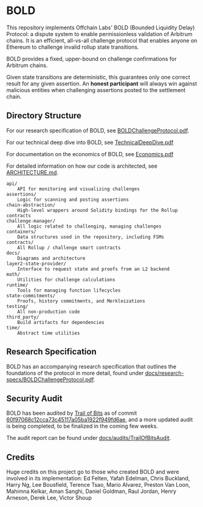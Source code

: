 # BOLD

This repository implements Offchain Labs' BOLD (Bounded Liquidity Delay) Protocol: a dispute system to enable permissionless validation of Arbitrum chains. It is an efficient, all-vs-all challenge protocol that enables anyone on Ethereum to challenge invalid rollup state transitions. 

BOLD provides a fixed, upper-bound on challenge confirmations for Arbitrum chains.

Given state transitions are deterministic, this guarantees only one correct result for any given assertion. An **honest participant** will always win against malicious entities when challenging assertions posted to the settlement chain. 

## Directory Structure

For our research specification of BOLD, see [BOLDChallengeProtocol.pdf](docs/research-specs/BOLDChallengeProtocol.pdf).

For our technical deep dive into BOLD, see [TechnicalDeepDive.pdf](docs/research-specs/TechnicalDeepDive.pdf)

For documentation on the economics of BOLD, see [Economics.pdf](docs/research-specs/Economics.pdf)

For detailed information on how our code is architected, see [ARCHITECTURE.md](docs/ARCHITECTURE.md).

```
api/ 
    API for monitoring and visualizing challenges
assertions/
    Logic for scanning and posting assertions
chain-abstraction/
    High-level wrappers around Solidity bindings for the Rollup contracts
challenge-manager/
    All logic related to challenging, managing challenges
containers/
    Data structures used in the repository, including FSMs
contracts/
    All Rollup / challenge smart contracts
docs/
    Diagrams and architecture
layer2-state-provider/
    Interface to request state and proofs from an L2 backend
math/
    Utilities for challenge calculations
runtime/
    Tools for managing function lifecycles
state-commitments/
    Proofs, history commitments, and Merkleizations
testing/
    All non-production code
third_party/
    Build artifacts for dependencies
time/
    Abstract time utilities
```

## Research Specification

BOLD has an accompanying research specification that outlines the foundations of the protocol in more detail, found under [docs/research-specs/BOLDChallengeProtocol.pdf](./docs/research-specs/BOLDChallengeProtocol.pdf).


## Security Audit

BOLD has been audited by [Trail of Bits](https://www.trailofbits.com/) as of commit [60f97068c12cca73c45117a05ba1922f949fd6ae](https://github.com/OffchainLabs/bold/commit/60f97068c12cca73c45117a05ba1922f949fd6ae), and a more updated audit is being completed, to be finalized in the coming few weeks.

The audit report can be found under [docs/audits/TrailOfBitsAudit](./docs/audits/TrailOfBitsAudit.pdf).

## Credits

Huge credits on this project go to those who created BOLD and were involved in its implementation: Ed Felten, Yafah Edelman, Chris Buckland, Harry Ng, Lee Bousfield, Terence Tsao, Mario Alvarez, Preston Van Loon, Mahimna Kelkar, Aman Sanghi, Daniel Goldman, Raul Jordan, Henry Arneson, Derek Lee, Victor Shoup
